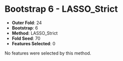 # Bootstrap 6 - LASSO_Strict

- **Outer Fold**: 24
- **Bootstrap**: 6
- **Method**: LASSO_Strict
- **Fold Seed**: 70
- **Features Selected**: 0

No features were selected by this method.

